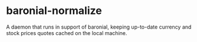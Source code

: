 # baronial-normalize
A daemon that runs in support of baronial, keeping up-to-date currency and stock prices quotes cached on the local machine.
